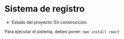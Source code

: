 <h1>Sistema de registro</h1>

- Estado del proyecto: En construccion.

Para ejecutar el sistema, debes poner:
```npm install react```

